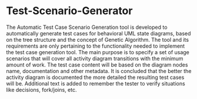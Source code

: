 # Test-Scenario-Generator

The Automatic Test Case Scenario Generation tool is developed to automatically generate test cases for behavioral UML state diagrams, based on the tree structure and the concept of Genetic
Algorithm.
The tool and its requirements are only pertaining to the functionality needed to implement the test case generation tool.
The main purpose is to specify a set of usage scenarios that will cover all activity diagram
transitions with the minimum amount of work.
The test case content will be based on the diagram nodes name, documentation and other metadata. It is concluded that the better the activity diagram is documented the more detailed the resulting test cases will be. Additional text is added to remember the tester to verify situations like decisions, fork/joins, etc.
